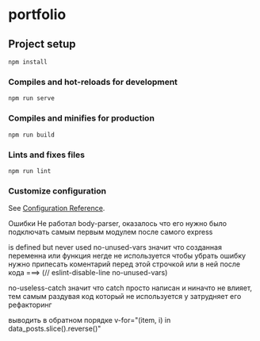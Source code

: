 # portfolio

## Project setup
```
npm install
```

### Compiles and hot-reloads for development
```
npm run serve
```

### Compiles and minifies for production
```
npm run build
```

### Lints and fixes files
```
npm run lint
```

### Customize configuration
See [Configuration Reference](https://cli.vuejs.org/config/).

Ошибки
Не работал body-parser, оказалось что его нужно было подключать самым первым модулем после самого express

 is defined but never used  no-unused-vars значит что созданная переменна или функция негде не используется
 чтобы убрать ошибку нужно припесать коментарий перед этой строчкой или в ней после кода ===> (// eslint-disable-line no-unused-vars)

no-useless-catch значит что catch просто написан и ниначто не влияет, тем самым раздувая код который не используется у затрудняет его рефакторинг

выводить в обратном порядке
v-for="(item, i) in data_posts.slice().reverse()"


